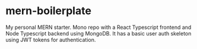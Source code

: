 # mern-boilerplate
My personal MERN starter. Mono repo with a React Typescript frontend and Node Typescript backend using MongoDB.
It has a basic user auth skeleton using JWT tokens for authentication.
